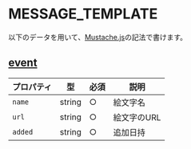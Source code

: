 # MESSAGE_TEMPLATE
以下のデータを用いて、[Mustache.js](https://github.com/janl/mustache.js/)の記法で書けます。

## [event](https://api.slack.com/events/emoji_changed)
|プロパティ|型|必須|説明|
|---|---|---|---|
|`name`|string|○|絵文字名|
|`url`|string|○|絵文字のURL|
|`added`|string|○|追加日持|

